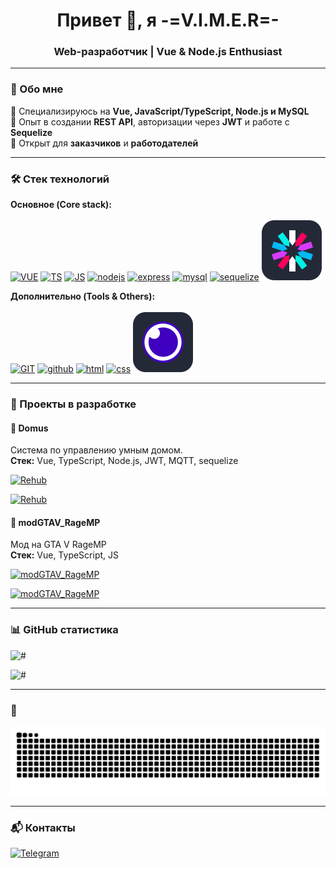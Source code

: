 <h1 align="center">Привет 👋, я -=V.I.M.E.R=-</h1>
<h3 align="center">Web-разработчик | Vue & Node.js Enthusiast</h3>

---

### 🚀 Обо мне

🔹 Специализируюсь на **Vue, JavaScript/TypeScript, Node.js и MySQL**<br>
🔹 Опыт в создании **REST API**, авторизации через **JWT** и работе с **Sequelize**<br>
🔹 Открыт для **заказчиков** и **работодателей**<br>

---

### 🛠️ Стек технологий

**Основное (Core stack):**<br><br>
[![VUE](https://skillicons.dev/icons?i=vue)](https://vuejs.org/)
[![TS](https://skillicons.dev/icons?i=ts)](https://www.typescriptlang.org/)
[![JS](https://skillicons.dev/icons?i=js)](https://learn.javascript.ru/)
[![nodejs](https://skillicons.dev/icons?i=nodejs)](https://nodejs.org/en)
[![express](https://skillicons.dev/icons?i=express)](https://expressjs.com/)
[![mysql](https://skillicons.dev/icons?i=mysql)](https://www.mysql.com/)
[![sequelize](https://skillicons.dev/icons?i=sequelize)](https://sequelize.org)
[![JWT](assets/icons/Jsonwebtokens.svg)](https://www.jwt.io/)

**Дополнительно (Tools & Others):**<br><br>
[![GIT](https://skillicons.dev/icons?i=git)](https://git-scm.com/)
[![github](https://skillicons.dev/icons?i=github)](https://github.com/)
[![html](https://skillicons.dev/icons?i=html)](#)
[![css](https://skillicons.dev/icons?i=css)](#)
[![Insomnia](assets/icons/Insomnia.svg)](https://insomnia.rest/)

---

### 🌟 Проекты в разработке

#### 🔹 Domus

Система по управлению умным домом.  
**Стек:** Vue, TypeScript, Node.js, JWT, MQTT, sequelize

[![Rehub](https://github-readme-stats.vercel.app/api/pin/?username=VIMER5&repo=Domus-server&theme=transparent)](https://github.com/VIMER5/Domus-server)

[![Rehub](https://github-readme-stats.vercel.app/api/pin/?username=VIMER5&repo=Domus-Frontend&theme=transparent)](https://github.com/VIMER5/Domus-Frontend)

#### 🔹 modGTAV_RageMP

Мод на GTA V RageMP  
**Стек:** Vue, TypeScript, JS

[![modGTAV_RageMP](https://github-readme-stats.vercel.app/api/pin/?username=VIMER5&repo=modGTAV_RageMP&theme=transparent)](https://github.com/VIMER5/modGTAV_RageMP)

[![modGTAV_RageMP](https://contrib.rocks/image?repo=modGTAV_RageMP/simple-sqlite)](https://github.com/VIMER5/modGTAV_RageMP)


---

### 📊 GitHub статистика

![#](https://github-readme-stats.vercel.app/api?username=VIMER5&locale=ru&rank_icon=github&show_icons=true&theme=transparent)

![#](https://github-readme-stats.vercel.app/api/top-langs/?username=VIMER5&locale=ru&count_private=true&show_icons=true&theme=transparent)

<!-- <p align="center">

  <img align="center" src="https://github-readme-stats.vercel.app/api?username=vimer5&locale=ru&include_all_commits=true&count_private=true&show_icons=true&line_height=20&title_color=2B5BBD&icon_color=1124BB&text_color=A1A1A1&bg_color=0,000000,130F40" alt="my Github Stats"/>

  <img align="center" src="https://github-readme-stats.vercel.app/api/top-langs/?username=VIMER5&locale=ru&layout=compact&count_private=true&show_icons=true&line_height=20&title_color=2B5BBD&icon_color=1124BB&text_color=A1A1A1&bg_color=0,000000,130F40" alt="langs" />

  <img src="https://github-profile-trophy.vercel.app/?username=VIMER5&locale=ru&theme=juicyfresh&no-bg=true" />
</p>
 -->

---

### 🐍

![Snake animation](https://github.com/VIMER5/VIMER5/blob/output/github-contribution-grid-snake-dark.svg)

---

### 📬 Контакты

[![Telegram](https://img.shields.io/badge/Telegram-2CA5E0?style=for-the-badge&logo=telegram&logoColor=white)](https://t.me/The_crazy_fun)
